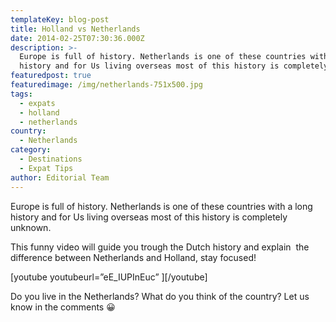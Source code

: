 ```yaml
---
templateKey: blog-post
title: Holland vs Netherlands
date: 2014-02-25T07:30:36.000Z
description: >-
  Europe is full of history. Netherlands is one of these countries with a long
  history and for Us living overseas most of this history is completely unknown.
featuredpost: true
featuredimage: /img/netherlands-751x500.jpg
tags:
  - expats
  - holland
  - netherlands
country:
  - Netherlands
category:
  - Destinations
  - Expat Tips
author: Editorial Team
---
```


Europe is full of history. Netherlands is one of these countries with a long history and for Us living overseas most of this history is completely unknown.

This funny video will guide you trough the Dutch history and explain  the difference between Netherlands and Holland, stay focused!

\[youtube youtubeurl=&#8221;eE_IUPInEuc&#8221; \]\[/youtube\]

Do you live in the Netherlands? What do you think of the country? Let us know in the comments 😀

&nbsp;

&nbsp;

&nbsp;

&nbsp;

